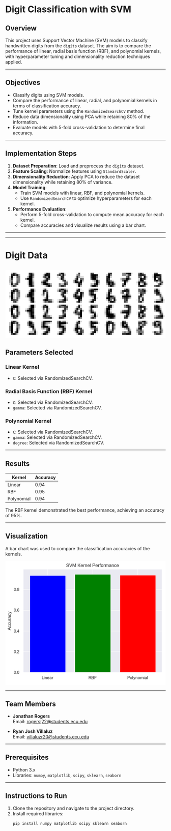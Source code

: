 # Digit Classification with SVM

## Overview
This project uses Support Vector Machine (SVM) models to classify handwritten digits from the `digits` dataset. The aim is to compare the performance of linear, radial basis function (RBF), and polynomial kernels, with hyperparameter tuning and dimensionality reduction techniques applied.

---

## Objectives
- Classify digits using SVM models.
- Compare the performance of linear, radial, and polynomial kernels in terms of classification accuracy.
- Tune kernel parameters using the `RandomizedSearchCV` method.
- Reduce data dimensionality using PCA while retaining 80% of the information.
- Evaluate models with 5-fold cross-validation to determine final accuracy.

---

## Implementation Steps
1. **Dataset Preparation**: Load and preprocess the `digits` dataset.
2. **Feature Scaling**: Normalize features using `StandardScaler`.
3. **Dimensionality Reduction**: Apply PCA to reduce the dataset dimensionality while retaining 80% of variance.
4. **Model Training**:
   - Train SVM models with linear, RBF, and polynomial kernels.
   - Use `RandomizedSearchCV` to optimize hyperparameters for each kernel.
5. **Performance Evaluation**:
   - Perform 5-fold cross-validation to compute mean accuracy for each kernel.
   - Compare accuracies and visualize results using a bar chart.

---
---
# Digit Data
![digit_data](digit_data.png)
---
## Parameters Selected
### Linear Kernel
- `C`: Selected via RandomizedSearchCV.

### Radial Basis Function (RBF) Kernel
- `C`: Selected via RandomizedSearchCV.
- `gamma`: Selected via RandomizedSearchCV.

### Polynomial Kernel
- `C`: Selected via RandomizedSearchCV.
- `gamma`: Selected via RandomizedSearchCV.
- `degree`: Selected via RandomizedSearchCV.

---

## Results
| Kernel       | Accuracy |
|--------------|----------|
| Linear       | 0.94     |
| RBF          | 0.95     |
| Polynomial   | 0.94     |

The RBF kernel demonstrated the best performance, achieving an accuracy of 95%.

---

## Visualization
A bar chart was used to compare the classification accuracies of the kernels.

![output](bar_chart.png)

---

## Team Members

- **Jonathan Rogers**  
  Email: rogersj22@students.ecu.edu

- **Ryan Josh Villaluz**  
  Email: villaluzr20@students.ecu.edu

---

## Prerequisites
- Python 3.x
- Libraries: `numpy`, `matplotlib`, `scipy`, `sklearn`, `seaborn`

---

## Instructions to Run
1. Clone the repository and navigate to the project directory.
2. Install required libraries:
   ```bash
   pip install numpy matplotlib scipy sklearn seaborn
